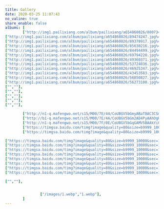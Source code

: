 ```yaml
---
title: Gallery
date: 2020-03-25 11:07:43
no_valine: true
share_enable: false
albums: [
		["http://img1.pailixiang.com/album/pailixiang/a654860826/88073473.jpg%40!pbig?Expires=1585367647&OSSAccessKeyId=LTAIyJP9MMZ6EDz9&Signature=UocafFtIv3oUGMxDb0IWiNLx9DI%3D",""],
["http://img1.pailixiang.com/album/pailixiang/a654860826/89474247.jpg%40!pbig?Expires=1585367647&OSSAccessKeyId=LTAIyJP9MMZ6EDz9&Signature=vvXtzy6AT95KTSREBQwE3%2BRSdOI%3D",""],
["http://img1.pailixiang.com/album/pailixiang/a654860826/89378917.jpg%40!pbig?Expires=1585367647&OSSAccessKeyId=LTAIyJP9MMZ6EDz9&Signature=WLAuUSx6cfq2bi%2Bu0N%2BVcmyf6mM%3D",""],
["http://img1.pailixiang.com/album/pailixiang/a654860826/85630216.jpg%40!pbig?Expires=1585367647&OSSAccessKeyId=LTAIyJP9MMZ6EDz9&Signature=gqGs92UsYejczEpO5eT1ZxfhdVY%3D",""],
["http://img1.pailixiang.com/album/pailixiang/a654860826/84494499.jpg%40!pbig?Expires=1585382458&OSSAccessKeyId=LTAIyJP9MMZ6EDz9&Signature=8GMemgBqtE9z1ZDinEyHIlbkMhg%3D",""],
["http://img1.pailixiang.com/album/pailixiang/a654860826/69794220.jpg%40!pbig?Expires=1585388650&OSSAccessKeyId=LTAIyJP9MMZ6EDz9&Signature=CzL4ST7enFVKHty4wXpD5DlpX24%3D",""],
["http://img1.pailixiang.com/album/pailixiang/a654860826/49360371.jpg%40!pbig?Expires=1585388663&OSSAccessKeyId=LTAIyJP9MMZ6EDz9&Signature=28V5eV6d4gZyZTlSb52rkX5J6Jc%3D",""],
["http://img1.pailixiang.com/album/pailixiang/a654860826/53724036.jpg%40!pbig?Expires=1585388664&OSSAccessKeyId=LTAIyJP9MMZ6EDz9&Signature=n1CNziiEDuHwnPTIwdKSxMownPc%3D",""],
["http://img1.pailixiang.com/album/pailixiang/a654860826/46925347.jpg%40!pbig?Expires=1585388667&OSSAccessKeyId=LTAIyJP9MMZ6EDz9&Signature=Pu2c%2BoTR8BM84Ggheo5kt0FDn3s%3D",""],
["http://img1.pailixiang.com/album/pailixiang/a654860826/43453583.jpg%40!pbig?Expires=1585388667&OSSAccessKeyId=LTAIyJP9MMZ6EDz9&Signature=5%2FmOLP0JhKMs2RXiSlhZZgs1WaQ%3D",""],
["http://img1.pailixiang.com/album/pailixiang/a654860826/56850827.jpg%40!pbig?Expires=1585388657&OSSAccessKeyId=LTAIyJP9MMZ6EDz9&Signature=jWW1m83rtU%2BtvKiP%2F61ZvPaqFq0%3D",""],
["http://img1.pailixiang.com/album/pailixiang/a654860826/56273100.jpg%40!pbig?Expires=1585388657&OSSAccessKeyId=LTAIyJP9MMZ6EDz9&Signature=LHce0jwaq618ZpYAUav3p1jSl0Q%3D",""],
["",""],
["",""],
["",""],
["",""],
["",""],

        ["http://n1-q.mafengwo.net/s15/M00/7E/44/CoUBGV5bGmyABaT8AC3CSmW9gZ4140.jpg?imageView2%2F2%2Fw%2F700%2Fh%2F600%2Fq%2F90%7CimageMogr2%2Fstrip%2Fquality%2F90","太阳"],
        ["http://b1-q.mafengwo.net/s15/M00/7E/4A/CoUBGV5bGm2AD4PyAAhDgHmuT3Q641.jpg?imageView2%2F2%2Fw%2F700%2Fh%2F600%2Fq%2F90%7CimageMogr2%2Fstrip%2Fquality%2F90","企鹅"],
		["http://n1-q.mafengwo.net/s15/M00/7F/0E/CoUBGV5bGqGAMV5BAAkYi0LIh_I715.jpg?imageView2%2F2%2Fw%2F700%2Fh%2F600%2Fq%2F90%7CimageMogr2%2Fstrip%2Fquality%2F90","🐧"],        
		["https://timgsa.baidu.com/timg?image&quality=80&size=b9999_10000&sec=1585152317105&di=bd733a0eb8853d78cfc9d2187af32d68&imgtype=0&src=http%3A%2F%2F5b0988e595225.cdn.sohucs.com%2Fimages%2F20190702%2Fe19926b1fde14c4c89524c6e1d8fb852.jpeg","青山绿水"],
		["https://timgsa.baidu.com/timg?image&quality=80&size=b9999_10000&sec=1585152421822&di=92690d3b246d2599ea491d85362eddc6&imgtype=0&src=http%3A%2F%2Fpic.ossfiles.cn%3A9186%2Fgroup1%2FM00%2F36%2F15%2FrBgIBlyuuQSk8DB5AACnQ4tAQbo921.jpg","水"],

["https://timgsa.baidu.com/timg?image&quality=80&size=b9999_10000&sec=1585152518108&di=140707b953f657d601828e90308d402e&imgtype=0&src=http%3A%2F%2Fwww.aotrip.net%2FUpload%2Fimage%2F20170125%2F20170125140501_79555.jpg","海"],
["https://timgsa.baidu.com/timg?image&quality=80&size=b9999_10000&sec=1585152518107&di=cde7648493462d43fbbc0278655e4866&imgtype=0&src=http%3A%2F%2Ff.hiphotos.baidu.com%2Flvpics%2Fh%3D800%2Fsign%3D4a48e631d400baa1a52c4abb7711b9b1%2F024f78f0f736afc3ac4414b8b619ebc4b64512a6.jpg","夕阳"],
["https://timgsa.baidu.com/timg?image&quality=80&size=b9999_10000&sec=1585152518105&di=bfb4f2c5afde3ca35c305657ab4a234e&imgtype=0&src=http%3A%2F%2Fimg.pconline.com.cn%2Fimages%2Fupload%2Fupc%2Ftx%2Fphotoblog%2F1611%2F04%2Fc9%2F29431040_1478252490783.jpg","🐤"],
["https://timgsa.baidu.com/timg?image&quality=80&size=b9999_10000&sec=1585152638330&di=04eedf211bc0f7311f9197cc7c0d1d1e&imgtype=0&src=http%3A%2F%2Fm2.biz.itc.cn%2Fpic%2Fnew%2Fn%2F69%2F02%2FImg6290269_n.jpg","冰川"],
["https://timgsa.baidu.com/timg?image&quality=80&size=b9999_10000&sec=1585152676682&di=2ffc5195b30f34da4b6476d2bbde40fe&imgtype=0&src=http%3A%2F%2Fmpic.tiankong.com%2F592%2F882%2F5928822ec17ed9db94a313a341ce6950%2F640.jpg","冰心"],
["https://timgsa.baidu.com/timg?image&quality=80&size=b9999_10000&sec=1585152793368&di=1042e77e6d1b6885a8cec09a94f300b3&imgtype=0&src=http%3A%2F%2Fpic1.win4000.com%2Fwallpaper%2F2%2F59bf6996b7c8c.jpg","绿山"],
["https://timgsa.baidu.com/timg?image&quality=80&size=b9999_10000&sec=1585152838454&di=1a9b9313ad50f0586f1861b2c585e891&imgtype=0&src=http%3A%2F%2Fimg.pconline.com.cn%2Fimages%2Fupload%2Fupc%2Ftx%2Fitbbs%2F2003%2F06%2Fc6%2F195769199_1583470281329_mthumb.jpg","风景"],
["https://timgsa.baidu.com/timg?image&quality=80&size=b9999_10000&sec=1585152872606&di=72bf36cab2392bebe604f0f69ccdfe95&imgtype=0&src=http%3A%2F%2F5b0988e595225.cdn.sohucs.com%2Fimages%2F20200324%2F7fb71435e3644a8a8b825588d9e6714b.jpeg","湖"],

["",""],


		        ["/images/1.webp","1.webp"],
        ]
---
```


